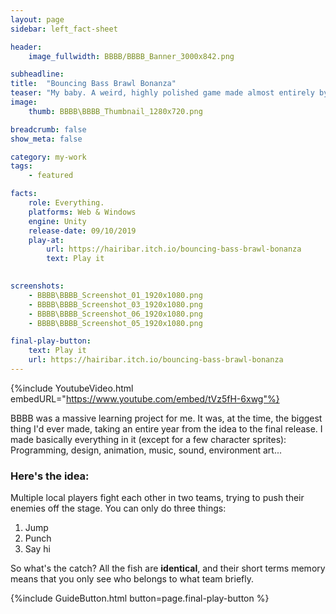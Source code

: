 ```yaml
---
layout: page
sidebar: left_fact-sheet

header:
    image_fullwidth: BBBB/BBBB_Banner_3000x842.png

subheadline:
title:  "Bouncing Bass Brawl Bonanza"
teaser: "My baby. A weird, highly polished game made almost entirely by myself."
image:
    thumb: BBBB\BBBB_Thumbnail_1280x720.png

breadcrumb: false
show_meta: false

category: my-work
tags:
    - featured

facts:
    role: Everything.
    platforms: Web & Windows
    engine: Unity
    release-date: 09/10/2019
    play-at: 
        url: https://hairibar.itch.io/bouncing-bass-brawl-bonanza
        text: Play it
    

screenshots: 
    - BBBB\BBBB_Screenshot_01_1920x1080.png
    - BBBB\BBBB_Screenshot_03_1920x1080.png
    - BBBB\BBBB_Screenshot_06_1920x1080.png
    - BBBB\BBBB_Screenshot_05_1920x1080.png

final-play-button:
    text: Play it
    url: https://hairibar.itch.io/bouncing-bass-brawl-bonanza
---
```


{%include YoutubeVideo.html embedURL="https://www.youtube.com/embed/tVz5fH-6xwg"%}

BBBB was a massive learning project for me. It was, at the time, the biggest thing I'd ever made, taking an entire year from the idea to the final release.
I made basically everything in it (except for a few character sprites): Programming, design, animation, music, sound, environment art...

### Here's the idea:
Multiple local players fight each other in two teams, trying to push their enemies off the stage. 
You can only do three things:
1. Jump
2. Punch
3. Say hi

So what's the catch? All the fish are **identical**, and their short terms memory means that you only see who belongs to what team briefly.

{%include GuideButton.html button=page.final-play-button %}